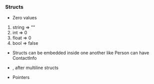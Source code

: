 ### Structs

* Zero values

1. string => ""
2. int => 0
3. float => 0
4. bool => false


* Structs can be embedded inside one another like
Person can have ContactInfo

* , after multiline structs

* Pointers 

